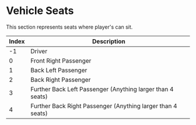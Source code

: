# Vehicle Seats

This section represents seats where player's can sit.

| Index | Description                                                 |
| ----- | ----------------------------------------------------------- |
| -1    | Driver                                                      |
| 0     | Front Right Passenger                                       |
| 1     | Back Left Passenger                                         |
| 2     | Back Right Passenger                                        |
| 3     | Further Back Left Passenger (Anything larger than 4 seats)  |
| 4     | Further Back Right Passenger (Anything larger than 4 seats) |
